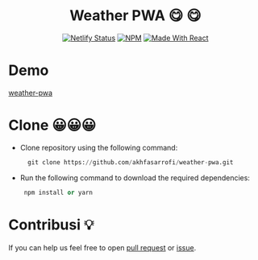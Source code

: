<h1 align="center"> Weather PWA  😋  😋  </h1>

<p align="center">
  <a href="https://app.netlify.com/sites/akhfas-messager-clone/deploys"><img alt="Netlify Status" src="https://api.netlify.com/api/v1/badges/abf59f82-3251-4040-b24c-949b86691642/deploy-status?style=flat-square" /></a>
  <a href="https://www.npmjs.com/package/axios"><img alt="NPM" src="https://img.shields.io/badge/axios-axios-lightgrey" /></a>
  <a href="https://reactjs.org/"><img alt="Made With React" src="https://img.shields.io/badge/made%20with-react-61DAFB?style=flat-square" /></a>

# Demo

[weather-pwa](https://weather-app-pwa-simple.netlify.app/)

# Clone 😀😀😀

- Clone repository using the following command:
  ```python
    git clone https://github.com/akhfasarrofi/weather-pwa.git
  ```
- Run the following command to download the required dependencies:
  ```python
   npm install or yarn
  ```

# Contribusi 💡

If you can help us feel free to open [pull request](https://github.com/akhfasarrofi/weather-pwa/pulls) or [issue](https://github.com/akhfasarrofi/weather-pwa/issues).
